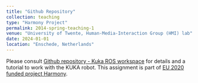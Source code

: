 ```yaml
---
title: "Github Repository"
collection: teaching
type: "Harmony Project"
permalink: 2014-spring-teaching-1
venue: "University of Twente, Human-Media-Interaction Group (HMI) lab"
date: 2024-01-01
location: "Enschede, Netherlands"
---
```

Please consult [Github repository - Kuka ROS workspace](https://github.com/hmi-utwente/hmi_harmony_kuka_ido_ws) for details and a tutorial to work with the KUKA robot. This assignment is part of [EU 2020 funded project Harmony](https://harmony-eu.org).
